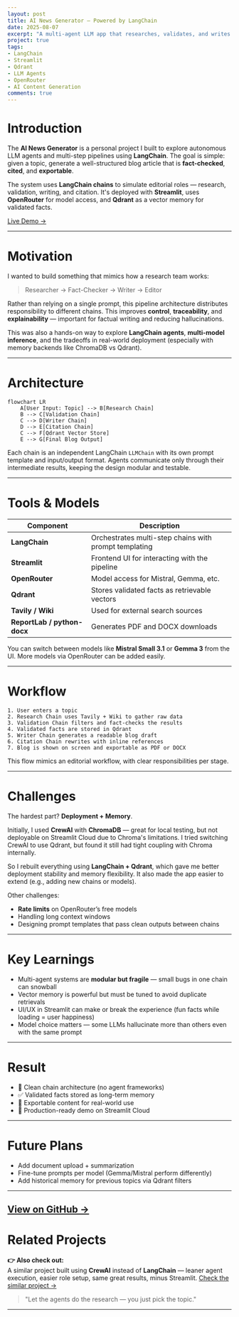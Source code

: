```yaml
---
layout: post
title: AI News Generator – Powered by LangChain
date: 2025-08-07
excerpt: "A multi-agent LLM app that researches, validates, and writes news articles using LangChain, OpenRouter, Qdrant, and Streamlit."
project: true
tags:
- LangChain
- Streamlit
- Qdrant
- LLM Agents
- OpenRouter
- AI Content Generation
comments: true
---
```


# Introduction

The **AI News Generator** is a personal project I built to explore autonomous LLM agents and multi-step pipelines using **LangChain**. The goal is simple: given a topic, generate a well-structured blog article that is **fact-checked**, **cited**, and **exportable**.

The system uses **LangChain chains** to simulate editorial roles — research, validation, writing, and citation. It's deployed with **Streamlit**, uses **OpenRouter** for model access, and **Qdrant** as a vector memory for validated facts.

[Live Demo →](https://langchain-ai-news-generator.streamlit.app/)

---

# Motivation

I wanted to build something that mimics how a research team works:  
> Researcher → Fact-Checker → Writer → Editor

Rather than relying on a single prompt, this pipeline architecture distributes responsibility to different chains. This improves **control**, **traceability**, and **explainability** — important for factual writing and reducing hallucinations.

This was also a hands-on way to explore **LangChain agents**, **multi-model inference**, and the tradeoffs in real-world deployment (especially with memory backends like ChromaDB vs Qdrant).

---

# Architecture

```mermaid
flowchart LR
    A[User Input: Topic] --> B[Research Chain]
    B --> C[Validation Chain]
    C --> D[Writer Chain]
    D --> E[Citation Chain]
    C --> F[Qdrant Vector Store]
    E --> G[Final Blog Output]
```

Each chain is an independent LangChain `LLMChain` with its own prompt template and input/output format. Agents communicate only through their intermediate results, keeping the design modular and testable.

---

# Tools & Models

| Component     | Description |
|---------------|-------------|
| **LangChain** | Orchestrates multi-step chains with prompt templating |
| **Streamlit** | Frontend UI for interacting with the pipeline |
| **OpenRouter** | Model access for Mistral, Gemma, etc. |
| **Qdrant** | Stores validated facts as retrievable vectors |
| **Tavily / Wiki** | Used for external search sources |
| **ReportLab / python-docx** | Generates PDF and DOCX downloads |

You can switch between models like **Mistral Small 3.1** or **Gemma 3** from the UI. More models via OpenRouter can be added easily.

---

# Workflow

```text
1. User enters a topic
2. Research Chain uses Tavily + Wiki to gather raw data
3. Validation Chain filters and fact-checks the results
4. Validated facts are stored in Qdrant
5. Writer Chain generates a readable blog draft
6. Citation Chain rewrites with inline references
7. Blog is shown on screen and exportable as PDF or DOCX
```

This flow mimics an editorial workflow, with clear responsibilities per stage.

---

# Challenges

The hardest part? **Deployment + Memory**.

Initially, I used **CrewAI** with **ChromaDB** — great for local testing, but not deployable on Streamlit Cloud due to Chroma's limitations. I tried switching CrewAI to use Qdrant, but found it still had tight coupling with Chroma internally.

So I rebuilt everything using **LangChain + Qdrant**, which gave me better deployment stability and memory flexibility. It also made the app easier to extend (e.g., adding new chains or models).

Other challenges:

- **Rate limits** on OpenRouter’s free models
- Handling long context windows
- Designing prompt templates that pass clean outputs between chains

---

# Key Learnings

- Multi-agent systems are **modular but fragile** — small bugs in one chain can snowball
- Vector memory is powerful but must be tuned to avoid duplicate retrievals
- UI/UX in Streamlit can make or break the experience (fun facts while loading = user happiness)
- Model choice matters — some LLMs hallucinate more than others even with the same prompt

---

# Result

- 🧠 Clean chain architecture (no agent frameworks)
- ✅ Validated facts stored as long-term memory
- 📄 Exportable content for real-world use
- 🧪 Production-ready demo on Streamlit Cloud

---

# Future Plans

- Add document upload + summarization
- Fine-tune prompts per model (Gemma/Mistral perform differently)
- Add historical memory for previous topics via Qdrant filters

---
[View on GitHub →](https://github.com/malindard/langchain-ai-news-generator)
---

# Related Projects

**👉 Also check out:**  
A similar project built using **CrewAI** instead of **LangChain** — leaner agent execution, easier role setup, same great results, minus Streamlit. [Check the similar project →](https://github.com/malindard/multi-agent-ai-blog-generator)

> "Let the agents do the research — you just pick the topic."

---
